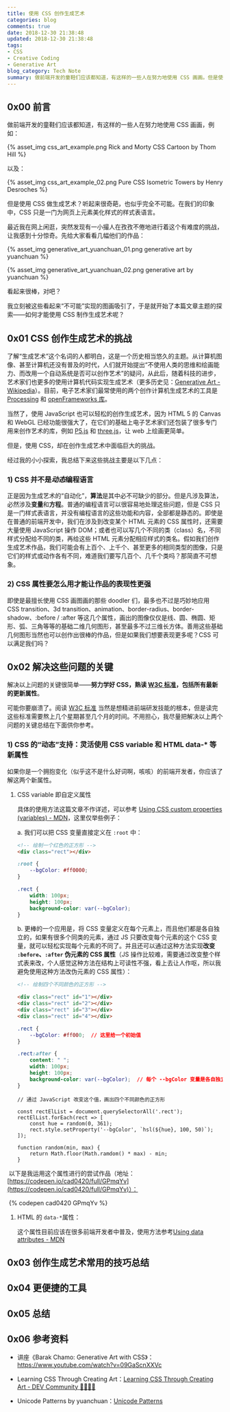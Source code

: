 ```yaml
---
title: 使用 CSS 创作生成艺术
categories: blog
comments: true
date: 2018-12-30 21:38:48
updated: 2018-12-30 21:38:48
tags:
- CSS
- Creative Coding
- Generative Art
blog_category: Tech Note
summary: 做前端开发的童鞋们应该都知道，有这样的一些人在努力地使用 CSS 画画。但是使用 CSS 做生成艺术？听起来很奇葩，也似乎完全不可能。在进行了一些小小的探索后，我在这篇文章中总结出一些使用 CSS 创作生成艺术作品的技巧。
---
```


## 0x00 前言

做前端开发的童鞋们应该都知道，有这样的一些人在努力地使用 CSS 画画，例如：

{% asset_img css_art_example.png Rick and Morty CSS Cartoon by Thom Hill %}

以及：

{% asset_img css_art_example_02.png Pure CSS Isometric Towers by  Henry Desroches %}

但是使用 CSS 做生成艺术？听起来很奇葩，也似乎完全不可能。在我们的印象中，CSS 只是一门为网页上元素美化样式的样式表语言。

最近我在网上闲逛，突然发现有一小撮人在孜孜不倦地进行着这个有难度的挑战，让我感到十分惊奇。先给大家看看几幅他们的作品：

{% asset_img generative_art_yuanchuan_01.png generative art by yuanchuan %}

{% asset_img generative_art_yuanchuan_02.png generative art by yuanchuan %}

看起来很棒，对吧？

我立刻被这些看起来“不可能”实现的图画吸引了，于是就开始了本篇文章主题的探索——如何才能使用 CSS 制作生成艺术呢？



## 0x01 CSS 创作生成艺术的挑战

了解“生成艺术”这个名词的人都明白，这是一个历史相当悠久的主题。从计算机图像、甚至计算机还没有普及的时代，人们就开始提出“不使用人类的思维和绘画能力、而改用一个自动系统是否可以创作艺术”的疑问，从此后，随着科技的进步，艺术家们也更多的使用计算机代码实现生成艺术（更多历史见：[Generative Art - Wikipedia](https://en.wikipedia.org/wiki/Generative_art)）。目前，电子艺术家们最常使用的两个创作计算机生成艺术的工具是 [Processing](https://processing.org/) 和 [openFrameworks 库](https://openframeworks.cc/)。

当然了，使用 JavaScript 也可以轻松的创作生成艺术，因为 HTML 5 的 Canvas 和 WebGL 已经功能很强大了，在它们的基础上电子艺术家们还包装了很多专门用来创作艺术的库，例如 [P5.js](https://p5js.org/) 和 [three.js](https://threejs.org/)，让 web 上绘画更简单。

但是，使用 CSS，却在创作生成艺术中面临巨大的挑战。

经过我的小小探索，我总结下来这些挑战主要是以下几点：

### 1) CSS 并不是*动态*编程语言

正是因为生成艺术的“自动化”，**算法**是其中必不可缺少的部分。但是凡涉及算法，必然涉及**变量**和**方程**。普通的编程语言可以很容易地处理这些问题，但是 CSS 只是一门样式表语言，并没有编程语言的这些功能和内容，全部都是静态的。即使是在普通的前端开发中，我们在涉及到改变某个 HTML 元素的 CSS 属性时，还需要大量使用 JavaScript 操作 DOM；或者也可以写几个不同的类（class）名，不同样式分配给不同的类，再给这些 HTML 元素分配相应样式的类名。假如我们创作生成艺术作品，我们可能会有上百个、上千个、甚至更多的相同类型的图像，只是它们的样式或动作各有不同，难道我们要写几百个、几千个类吗？那简直不可想象。

### 2) CSS 属性要怎么用才能让作品的表现性更强

即使是最擅长使用 CSS 画图画的那些 doodler 们，最多也不过是巧妙地应用 CSS transition、3d transition、animation、border-radius、border-shadow、:before / :after 等这几个属性，画出的图像仅仅是线、圆、椭圆、矩形、弧、三角等等的基础二维几何图形，甚至最多不过三维长方体。善用这些基础几何图形当然也可以创作出很棒的作品，但是如果我们想要表现更多呢？CSS 可以满足我们吗？

## 0x02 解决这些问题的关键

解决以上问题的关键很简单——**努力学好 CSS，熟读 [W3C 标准](https://www.w3.org/)，包括所有最新的更新属性**。

可能你要崩溃了。阅读 [W3C 标准](https://www.w3.org/) 当然是想精进前端研发技能的根本，但是读完这些标准需要熬上几个星期甚至几个月的时间。不用担心，我尽量把解决以上两个问题的关键总结在下面供你参考。

### 1) CSS 的“动态”支持：灵活使用 CSS variable 和 HTML data-* 等新属性

如果你是一个拥抱变化（似乎这不是什么好词啊，咳咳）的前端开发者，你应该了解这两个新属性。

1. CSS variable 即自定义属性

   具体的使用方法这篇文章不作详述，可以参考 [Using CSS custom properties (variables) - MDN](https://developer.mozilla.org/en-US/docs/Web/CSS/Using_CSS_variables)，这里仅举些例子：

   a. 我们可以把 CSS 变量直接定义在 `:root` 中：

   ```html
   <!-- 绘制一个红色的正方形 -->
   <div class="rect"></div>
   ```

   ```css
   :root {
       --bgColor: #ff0000;
   }
   
   .rect {
       width: 100px;
       height: 100px;
       background-color: var(--bgColor);
   }
   ```

   b. 更棒的一个应用是，将 CSS 变量定义在每个元素上，而且他们都是各自独立的，如果有很多个同类的元素，通过 JS 只要改变每个元素的这个 CSS 变量，就可以轻松实现每个元素的不同了。并且还可以通过这种方法实现**改变 `:before`、`:after` 伪元素的 CSS 属性**（JS 操作比较难，需要通过改变整个样式表来改，个人感觉这种方法在结构上可读性不强，看上去让人作呕，所以我避免使用这种方法改伪元素的 CSS 属性）：

   ```html
   <!-- 绘制四个不同颜色的正方形 -->
   
   <div class="rect" id="1"></div>
   <div class="rect" id="2"></div>
   <div class="rect" id="3"></div>
   <div class="rect" id="4"></div>
   ```

   ```css
   .rect {
       --bgColor: #ff000;  // 这里给一个初始值
   }
   
   .rect:after {
       content: " ";
       width: 100px;
       height: 100px;
       background-color: var(--bgColor);  // 每个 --bgColor 变量是各自独立的，改变一个不会影响另一个
   }
   ```

   ```
   // 通过 JavaScript 改变这个值，画出四个不同颜色的正方形
   
   const rectElList = document.querySelectorAll('.rect');
   rectElList.forEach(rect => [
       const hue = random(0, 361);
       rect.style.setProperty('--bgColor', `hsl(${hue}, 100, 50)`);
   ]);
   
   function random(min, max) {
       return Math.floor(Math.ramdom() * max) - min;
   }
   ```



​	以下是我运用这个属性进行的尝试作品（地址：[https://codepen.io/cad0420/full/GPmqYv](https://codepen.io/cad0420/full/GPmqYv)）：

​	 {% codepen cad0420 GPmqYv %}		



1. HTML 的 `data-*`属性：

   这个属性目前应该在很多前端开发者中普及，使用方法参考[Using data attributes - MDN](https://developer.mozilla.org/en-US/docs/Learn/HTML/Howto/Use_data_attributes)

## 0x03 创作生成艺术常用的技巧总结



## 0x04 更便捷的工具



## 0x05 总结



## 0x06 参考资料

* 讲座《Barak Chamo: Generative Art with CSS》：https://www.youtube.com/watch?v=09GaScnXXVc

* Learning CSS Through Creating Art：[Learning CSS Through Creating Art - DEV Community 👩‍💻👨‍💻](https://dev.to/aspittel/learning-css-through-creating-art-54c0)
* Unicode Patterns by yuanchuan：[Unicode Patterns](https://yuanchuan.name/2018/05/06/unicode-patterns.html)